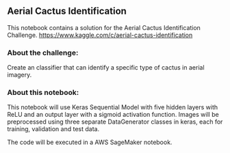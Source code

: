 ## Aerial Cactus Identification

This notebook contains a solution for the Aerial Cactus Identification Challenge.
https://www.kaggle.com/c/aerial-cactus-identification

### About the challenge:

Create an classifier that can identify a specific type of cactus in aerial imagery.


### About this notebook:

This notebook will use Keras Sequential Model with five hidden layers with ReLU and an output layer with a sigmoid activation function. Images will be preprocessed using three separate DataGenerator classes in keras, each for training, validation and test data. 
 
The code will be executed in a AWS SageMaker notebook. 
